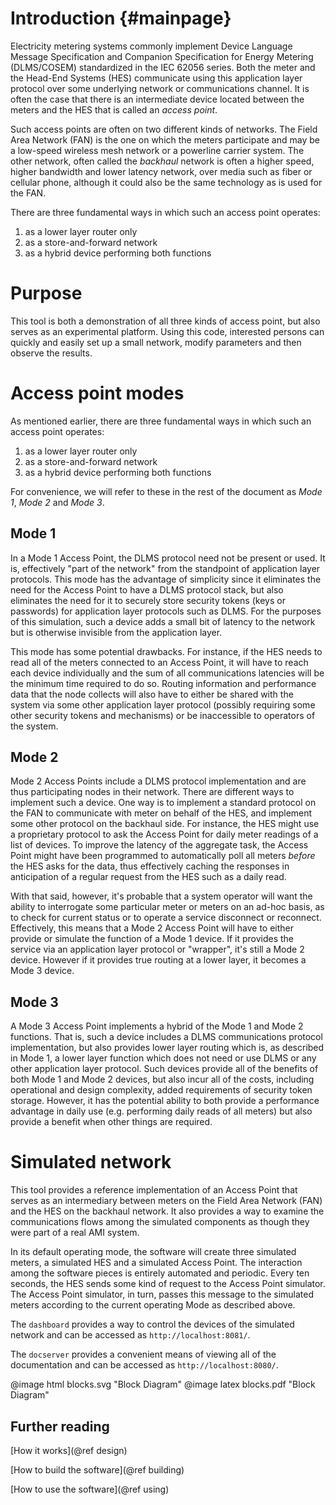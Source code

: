 # Introduction {#mainpage} #

Electricity metering systems commonly implement Device Language Message Specification and Companion Specification for Energy Metering (DLMS/COSEM) standardized in the IEC 62056 series. Both the meter and the Head-End Systems (HES) communicate using this application layer protocol over some underlying network or communications channel.  It is often the case that there is an intermediate device located between the meters and the HES that is called an *access point*.

Such access points are often on two different kinds of networks.  The Field Area Network (FAN) is the one on which the meters participate and may be a low-speed wireless mesh network or a powerline carrier system.  The other network, often called the *backhaul* network is often a higher speed, higher bandwidth and lower latency network, over media such as fiber or cellular phone, although it could also be the same technology as is used for the FAN.

There are three fundamental ways in which such an access point operates:

 1. as a lower layer router only
 2. as a store-and-forward network
 3. as a hybrid device performing both functions

# Purpose 
This tool is both a demonstration of all three kinds of access point, but also serves as an experimental platform.  Using this code, interested persons can quickly and easily set up a small network, modify parameters and then observe the results.

# Access point modes
As mentioned earlier, there are three fundamental ways in which such an access point operates:

 1. as a lower layer router only
 2. as a store-and-forward network
 3. as a hybrid device performing both functions

For convenience, we will refer to these in the rest of the document as *Mode 1*, *Mode 2* and *Mode 3*.

## Mode 1
In a Mode 1 Access Point, the DLMS protocol need not be present or used.  It is, effectively "part of the network" from the standpoint of application layer protocols.  This mode has the advantage of simplicity since it eliminates the need for the Access Point to have a DLMS protocol stack, but also eliminates the need for it to securely store security tokens (keys or passwords) for application layer protocols such as DLMS.  For the purposes of this simulation, such a device adds a small bit of latency to the network but is otherwise invisible from the application layer.  

This mode has some potential drawbacks.  For instance, if the HES needs to read all of the meters connected to an Access Point, it will have to reach each device individually and the sum of all communications latencies will be the minimum time required to do so.  Routing information and performance data that the node collects will also have to either be shared with the system via some other application layer protocol (possibly requiring some other security tokens and mechanisms) or be inaccessible to operators of the system.

## Mode 2
Mode 2 Access Points include a DLMS protocol implementation and are thus participating nodes in their network.  There are different ways to implement such a device. One way is to implement a standard protocol on the FAN to communicate with meter on behalf of the HES, and implement some other protocol on the backhaul side.  For instance, the HES might use a proprietary protocol to ask the Access Point for daily meter readings of a list of devices.  To improve the latency of the aggregate task, the Access Point might have been programmed to automatically poll all meters *before* the HES asks for the data, thus effectively caching the responses in anticipation of a regular request from the HES such as a daily read.  

With that said, however, it's probable that a system operator will want the ability to interrogate some particular meter or meters on an ad-hoc basis, as to check for current status or to operate a service disconnect or reconnect.  Effectively, this means that a Mode 2 Access Point will have to either provide or simulate the function of a Mode 1 device.  If it provides the service via an application layer protocol or "wrapper", it's still a Mode 2 device.  However if it provides true routing at a lower layer, it becomes a Mode 3 device.

## Mode 3
A Mode 3 Access Point implements a hybrid of the Mode 1 and Mode 2 functions.  That is, such a device includes a DLMS communications protocol implementation, but also provides lower layer routing which is, as described in Mode 1, a lower layer function which does not need or use DLMS or any other application layer protocol.  Such devices provide all of the benefits of both Mode 1 and Mode 2 devices, but also incur all of the costs, including operational and design complexity, added requirements of security token storage.  However, it has the potential ability to both provide a performance advantage in daily use (e.g. performing daily reads of all meters) but also provide a benefit when other things are required.

# Simulated network
This tool provides a reference implementation of an Access Point that serves as an intermediary between meters on the Field Area Network (FAN) and the HES on the backhaul network. It also provides a way to examine the communications flows among the simulated components as though they were part of a real AMI system.

In its default operating mode, the software will create three simulated meters, a simulated HES and a simulated Access Point.  The interaction among the software pieces is entirely automated and periodic.  Every ten seconds, the HES sends some kind of request to the Access Point simulator.  The Access Point simulator, in turn, passes this message to the simulated meters according to the current operating Mode as described above. 

The `dashboard` provides a way to control the devices of the simulated network and can be accessed as `http://localhost:8081/`.

The `docserver` provides a convenient means of viewing all of the documentation and can be accessed as `http://localhost:8080/`.

@image html blocks.svg "Block Diagram"
@image latex blocks.pdf "Block Diagram"


## Further reading
[How it works](@ref design)

[How to build the software](@ref building)

[How to use the software](@ref using)
